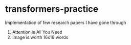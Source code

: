 # transformers-practice
 Implementation of few research papers I have gone through
 1. Attention is All You Need
 2. Image is worth 16x16 words
